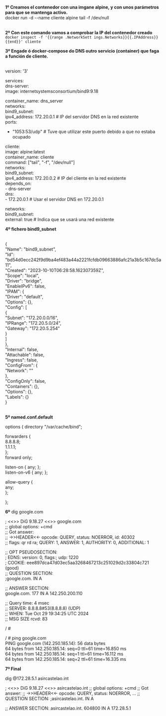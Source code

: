 **1º Creamos el contenedor con una imgane alpine, y con unos parámetros para que se mantenga activo.**<br>
docker run -d --name cliente alpine tail -f /dev/null<br><br>

**2º Con este comando vamos a comprobar la IP del contenedor creado**<br>
`docker inspect -f '{{range .NetworkSett
ings.Networks}}{{.IPAddress}}{{end}}' cliente`

**3º Engade ó docker-compose do DNS outro servicio (container) que faga a función de cliente.**<br><br>

version: '3'<br>

services:<br>
  dns-server:<br>
    image: internetsystemsconsortium/bind9:9.18<br>

container_name: dns_server<br>
networks:<br>
  bind9_subnet:<br>
    ipv4_address: 172.20.0.1  # IP del servidor DNS en la red existente<br>
ports:<br>
  - "1053:53/udp"  # Tuve que utilizar este puerto debido a que no estaba ocupado<br>


  cliente:<br>
    image: alpine:latest<br>
    container_name: cliente<br>
    command: ["tail", "-f", "/dev/null"]<br>
    networks:<br>
      bind9_subnet:<br>
        ipv4_address: 172.20.0.2  # IP del cliente en la red existente<br>
    depends_on:<br>
      - dns-server<br>
    dns:<br>
      - 172.20.0.1  # Usar el servidor DNS en 172.20.0.1<br>

networks:<br>
  bind9_subnet:<br>
    external: true  # Indica que se usará una red existente<br>

**4º fichero bind9_subnet**<br><br>

{<br>
    "Name": "bind9_subnet",<br>
    "Id": <br>"bd54d0ecc242f9d9ba4ef483a44a2221fcfdb09663886afc21a3b5c167dc5a11",<br>
    "Created": "2023-10-10T06:28:58.162307359Z",<br>
    "Scope": "local",<br>
    "Driver": "bridge",<br>
    "EnableIPv6": false,<br>
    "IPAM": {<br>
        "Driver": "default",<br>
        "Options": {},<br>
        "Config": [<br>
            {<br>
                "Subnet": "172.20.0.0/16",<br>
                "IPRange": "172.20.5.0/24",<br>
                "Gateway": "172.20.5.254"<br>
            }<br>
        ]<br>
    },<br>
    "Internal": false,<br>
    "Attachable": false,<br>
    "Ingress": false,<br>
    "ConfigFrom": {<br>
        "Network": ""<br>
    },<br>
    "ConfigOnly": false,<br>
    "Containers": {},<br>
    "Options": {},<br>
    "Labels": {}<br>
}<br><br>

**5º named.conf.default**<br>

options {
directory "/var/cache/bind";

forwarders {<br>
 	8.8.8.8;<br>
	1.1.1.1;<br>
 };<br>
 forward only;<br>

listen-on { any; };<br>
listen-on-v6 { any; };<br>

allow-query {<br>
	any;<br>
};<br>

};


**6º**
 dig google.com<br>

; <<>> DiG 9.18.27 <<>> google.com<br>
;; global options: +cmd<br>
;; Got answer:<br>
;; ->>HEADER<<- opcode: QUERY, status: NOERROR, id: 40302<br>
;; flags: qr rd ra; QUERY: 1, ANSWER: 1, AUTHORITY: 0, ADDITIONAL: 1<br>

;; OPT PSEUDOSECTION:<br>
; EDNS: version: 0, flags:; udp: 1220<br>
; COOKIE: eee897dca47d03ec5aa3268467213c251029d2c33804c721 (good)<br>
;; QUESTION SECTION:<br>
;google.com.			IN	A<br>

;; ANSWER SECTION:<br>
google.com.		177	IN	A	142.250.200.110<br>

;; Query time: 4 msec<br>
;; SERVER: 8.8.8.8#53(8.8.8.8) (UDP)<br>
;; WHEN: Tue Oct 29 19:34:25 UTC 2024<br>
;; MSG SIZE  rcvd: 83<br>

/ # 

/ # ping google.com<br>
PING google.com (142.250.185.14): 56 data bytes<br>
64 bytes from 142.250.185.14: seq=0 ttl=61 time=16.850 ms<br>
64 bytes from 142.250.185.14: seq=1 ttl=61 time=16.112 ms<br>
64 bytes from 142.250.185.14: seq=2 ttl=61 time=16.335 ms<br>


**7º Final**

dig @172.28.5.1 asircastelao.int


; <<>> DiG 9.18.27 <<>> asircastelao.int
;; global options: +cmd
;; Got answer:
;; ->>HEADER<<- opcode: QUERY, status: NOERROR, ...
;; QUESTION SECTION:
;asircastelao.int.          IN  A

;; ANSWER SECTION:
asircastelao.int.    604800  IN  A   172.28.5.1
